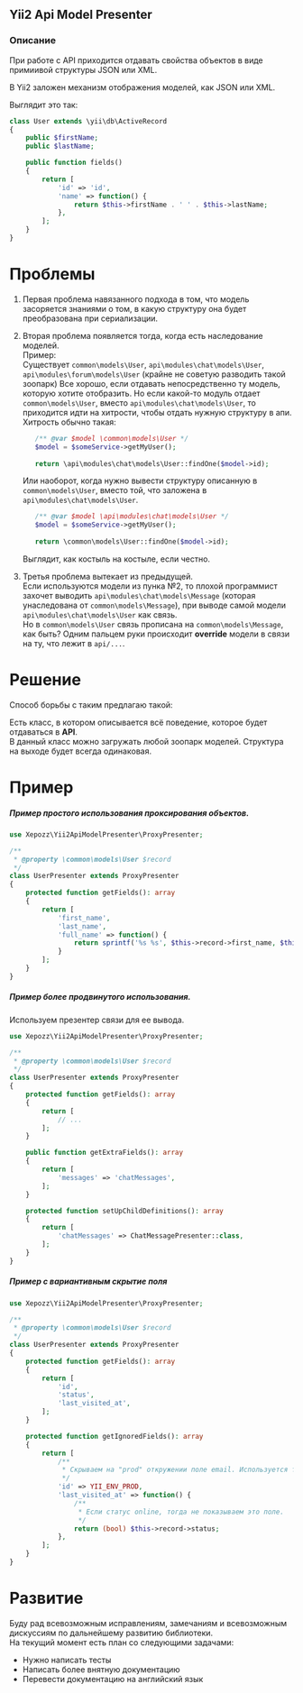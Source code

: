 ## Yii2 Api Model Presenter

### Описание

При работе с API приходится отдавать свойства объектов в виде примиивой структуры JSON или XML.

В Yii2 заложен механизм отображения моделей, как JSON или XML.

Выглядит это так:

```php
class User extends \yii\db\ActiveRecord
{
    public $firstName;
    public $lastName;

    public function fields()
    {
        return [
            'id' => 'id',
            'name' => function() {             
                return $this->firstName . ' ' . $this->lastName;
            },
        ];
    }
}
```

# Проблемы

1. Первая проблема навязанного подхода в том, что модель засоряется знаниями о том, в какую структуру она будет преобразована при сериализации.
2. Вторая проблема появляется тогда, когда есть наследование моделей. \
    Пример: \
    Существует `common\models\User`, `api\modules\chat\models\User`, `api\modules\forum\models\User` (крайне не советую разводить такой зоопарк)
    Все хорошо, если отдавать непосредственно ту модель, которую хотите отобразить. 
    Но если какой-то модуль отдает `common\models\User`, вместо `api\modules\chat\models\User`, 
    то приходится идти на хитрости, чтобы отдать нужную структуру в апи. Хитрость обычно такая:
    ```php
       /** @var $model \common\models\User */
       $model = $someService->getMyUser();
       
       return \api\modules\chat\models\User::findOne($model->id);
    ```
   Или наоборот, когда нужно вывести структуру описанную в `common\models\User`, вместо той, что заложена в 
   `api\modules\chat\models\User`.
   ```php
      /** @var $model \api\modules\chat\models\User */
      $model = $someService->getMyUser();
      
      return \common\models\User::findOne($model->id);
   ```
   
   Выглядит, как костыль на костыле, если честно. 
3. Третья проблема вытекает из предыдущей. \
    Если используются модели из пунка №2, то плохой программист захочет выводить `api\modules\chat\models\Message` 
    (которая унаследована от `common\models\Message`), при выводе самой модели `api\modules\chat\models\User` как связь. \
    Но в `common\models\User` связь прописана на `common\models\Message`, как быть?
    Одним пальцем руки происходит **override** модели в связи на ту, что лежит в `api/...`. 

# Решение

Способ борьбы с таким предлагаю такой:

Есть класс, в котором описывается всё поведение, которое будет отдаваться в **API**. \
В данный класс можно загружать любой зоопарк моделей. Структура на выходе будет всегда одинаковая.

# Пример

##### Пример простого использования проксирования объектов.
```php
use Xepozz\Yii2ApiModelPresenter\ProxyPresenter;

/**
 * @property \common\models\User $record
 */
class UserPresenter extends ProxyPresenter
{
    protected function getFields(): array
    {
        return [
            'first_name',
            'last_name',
            'full_name' => function() {
                return sprintf('%s %s', $this->record->first_name, $this->record->last_name);        
            }
        ];
    }
}
```

##### Пример более продвинутого использования.
Используем презентер связи для ее вывода.
```php
use Xepozz\Yii2ApiModelPresenter\ProxyPresenter;

/**
 * @property \common\models\User $record
 */
class UserPresenter extends ProxyPresenter
{
    protected function getFields(): array
    {
        return [
            // ...
        ];
    }

    public function getExtraFields(): array
    {
        return [
            'messages' => 'chatMessages',
        ];
    }

    protected function setUpChildDefinitions(): array
    {
        return [
            'chatMessages' => ChatMessagePresenter::class,
        ];
    }
}
```

##### Пример с вариантивным скрытие поля

```php
use Xepozz\Yii2ApiModelPresenter\ProxyPresenter;

/**
 * @property \common\models\User $record
 */
class UserPresenter extends ProxyPresenter
{
    protected function getFields(): array
    {
        return [
            'id',
            'status',
            'last_visited_at',
        ];
    }

    protected function getIgnoredFields(): array
    {
        return [
            /**
             * Скрываем на "prod" откружении поле email. Используется только для разработки
             */
            'id' => YII_ENV_PROD,
            'last_visited_at' => function() {
                /**
                 * Если статус online, тогда не показываем это поле.
                 */
                return (bool) $this->record->status;
            },
        ];
    }
}
```

# Развитие

Буду рад всевозможным исправлениям, замечаниям и всевозможным дискуссиям по дальнейшему развитию библиотеки. \
На текущий момент есть план со следующими задачами:

- Нужно написать тесты
- Написать более внятную документацию
- Перевести документацию на английский язык